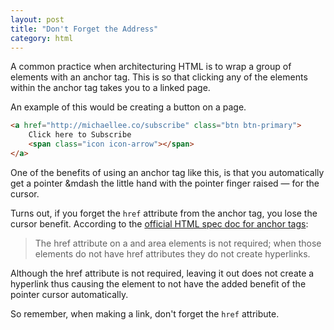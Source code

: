 ```yaml
---
layout: post
title: "Don't Forget the Address"
category: html
---
```


A common practice when architecturing HTML is to wrap a group of elements with an anchor tag. This is so that clicking any of the elements within the anchor tag takes you to a linked page.

An example of this would be creating a button on a page.

```html
<a href="http://michaellee.co/subscribe" class="btn btn-primary">
	Click here to Subscribe
	<span class="icon icon-arrow"></span>
</a>
```

One of the benefits of using an anchor tag like this, is that you automatically get a pointer &mdash the little hand with the pointer finger raised &mdash; for the cursor.

Turns out, if you forget the `href` attribute from the anchor tag, you lose the cursor benefit. According to the <a href="http://www.w3.org/html/wg/drafts/html/master/single-page.html#links-created-by-a-and-area-elements" target="_blank">official HTML spec doc for anchor tags</a>:

> The href attribute on a and area elements is not required; when those elements do not have href attributes they do not create hyperlinks.

Although the href attribute is not required, leaving it out does not create a hyperlink thus causing the element to not have the added benefit of the pointer cursor automatically.

So remember, when making a link, don't forget the `href` attribute.
